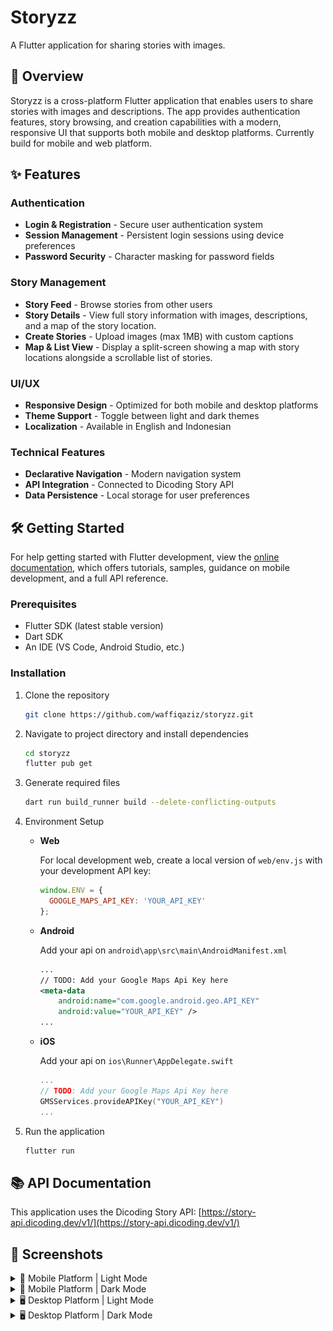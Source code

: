 # Storyzz

A Flutter application for sharing stories with images.

## 🚀 Overview

Storyzz is a cross-platform Flutter application that enables users to share stories with images and descriptions. The app provides authentication features, story browsing, and creation capabilities with a modern, responsive UI that supports both mobile and desktop platforms. Currently build for mobile and web platform.

## ✨ Features

### Authentication

- **Login & Registration** - Secure user authentication system
- **Session Management** - Persistent login sessions using device preferences
- **Password Security** - Character masking for password fields

### Story Management

- **Story Feed** - Browse stories from other users
- **Story Details** - View full story information with images, descriptions, and a map of the story location.
- **Create Stories** - Upload images (max 1MB) with custom captions
- **Map & List View** -  Display a split-screen showing a map with story locations alongside a scrollable list of stories.

### UI/UX

- **Responsive Design** - Optimized for both mobile and desktop platforms
- **Theme Support** - Toggle between light and dark themes
- **Localization** - Available in English and Indonesian

### Technical Features

- **Declarative Navigation** - Modern navigation system
- **API Integration** - Connected to Dicoding Story API
- **Data Persistence** - Local storage for user preferences

## 🛠️ Getting Started

For help getting started with Flutter development, view the
[online documentation](https://docs.flutter.dev/), which offers tutorials,
samples, guidance on mobile development, and a full API reference.

### Prerequisites

- Flutter SDK (latest stable version)
- Dart SDK
- An IDE (VS Code, Android Studio, etc.)

### Installation

1. Clone the repository

   ```bash
   git clone https://github.com/waffiqaziz/storyzz.git
   ```

2. Navigate to project directory and install dependencies

   ```bash
   cd storyzz
   flutter pub get
   ```

3. Generate required files

   ```bash
   dart run build_runner build --delete-conflicting-outputs
   ```

4. Environment Setup

   - **Web**

     For local development web, create a local version of `web/env.js` with your      development API key:

     ```js
     window.ENV = {
       GOOGLE_MAPS_API_KEY: 'YOUR_API_KEY'
     };
     ```

   - **Android**

     Add your api on `android\app\src\main\AndroidManifest.xml`

     ```xml
     ...
     // TODO: Add your Google Maps Api Key here
     <meta-data
         android:name="com.google.android.geo.API_KEY"
         android:value="YOUR_API_KEY" />
     ...
     ```

   - **iOS**

     Add your api on `ios\Runner\AppDelegate.swift`

     ```swift
     ...
     // TODO: Add your Google Maps Api Key here
     GMSServices.provideAPIKey("YOUR_API_KEY")
     ...
     ```

5. Run the application

   ```bash
   flutter run
   ```

## 📚 API Documentation

This application uses the Dicoding Story API:
[https://story-api.dicoding.dev/v1/](https://story-api.dicoding.dev/v1/)

## 📸 Screenshots

<details>
<summary>📱 Mobile Platform | Light Mode</summary>
<p float="left">
  <img src="./doc/screenshots/mobile-login.png" width="250" alt="Login Screen" />
  <img src="./doc/screenshots/mobile-register.png" width="250" alt="Register Screen" />
  <img src="./doc/screenshots/mobile-home.png" width="250" alt="Home Screen" />
</p>
<p float="left">
  <img src="./doc/screenshots/mobile-upload-story.png" width="250" alt="Upload Story Screen" />
  <img src="./doc/screenshots/mobile-settings.png" width="250" alt="Settings Screen" />
  <img src="./doc/screenshots/mobile-localization.png" width="250" alt="Localization Dialog" />
</p>
</details>

<details>
<summary>📱 Mobile Platform | Dark Mode</summary>
<p float="left">
  <img src="./doc/screenshots/mobile-login-dark.png" width="250" alt="Login Screen (Dark)" />
  <img src="./doc/screenshots/mobile-register-dark.png" width="250" alt="Register Screen (Dark)" />
  <img src="./doc/screenshots/mobile-home-dark.png" width="250" alt="Home Screen (Dark)" />
</p>
<p float="left">
  <img src="./doc/screenshots/mobile-upload-story-dark.png" width="250" alt="Upload Story Screen (Dark)" />
  <img src="./doc/screenshots/mobile-settings-dark.png" width="250" alt="Settings Screen (Dark)" />
  <img src="./doc/screenshots/mobile-localization-dark.png" width="250" alt="Localization Dialog (Dark)" />
</p>
</details>

<details>
<summary>🖥️ Desktop Platform | Light Mode</summary>
<p>
  <img src="./doc/screenshots/desktop-login.png" width="400" alt="Login Screen" />
  <img src="./doc/screenshots/desktop-register.png" width="400" alt="Register Screen" />
</p>
<p>
  <img src="./doc/screenshots/desktop-home.png" width="400" alt="Home Screen" />
  <img src="./doc/screenshots/desktop-upload-story.png" width="400" alt="Upload Story Screen" />
</p>
<p>
  <img src="./doc/screenshots/desktop-settings.png" width="400" alt="Settings Screen" />
  <img src="./doc/screenshots/desktop-localization.png" width="400" alt="Localization Dialog" />
</p>
</details>

<details>
<summary>🖥️ Desktop Platform | Dark Mode</summary>
<p>
  <img src="./doc/screenshots/desktop-login-dark.png" width="400" alt="Login Screen (Dark)" />
  <img src="./doc/screenshots/desktop-register-dark.png" width="400" alt="Register Screen (Dark)" />
</p>
<p>
  <img src="./doc/screenshots/desktop-home-dark.png" width="400" alt="Home Screen (Dark)" />
  <img src="./doc/screenshots/desktop-upload-story-dark.png" width="400" alt="Upload Story Screen (Dark)" />
</p>
<p>
  <img src="./doc/screenshots/desktop-settings-dark.png" width="400" alt="Settings Screen (Dark)" />
  <img src="./doc/screenshots/desktop-localization-dark.png" width="400" alt="Localization Dialog (Dark)" />
</p>
</details>
